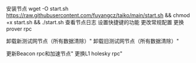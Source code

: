 安装节点
wget -O start.sh https://raw.githubusercontent.com/fuyangcz/taiko/main/start.sh && chmod +x start.sh && ./start.sh
查看节点日志
设置快捷键的功能
更改常规配置
更换prover rpc

卸载新测试网节点（所有数据清除）"
卸载旧测试网节点（所有数据清除）"

更新Beacon rpc和加速节点"
更换L1 holesky rpc"
